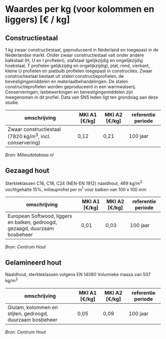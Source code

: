 # Waardes per kg (voor kolommen en liggers) [€ / kg]


## Constructiestaal

1 kg zwaar constructiestaal, geproduceerd in Nederland en toegepast in de Nederlandse markt. Onder zwaar constructiestaal valt onder andere balkstaal (H, U en I profielen), stafstaal (gelijkzijdig en ongelijkzijdig hoekstaal, T profielen gelijkzijdig en ongelijkzijdig), plat, rond, vierkant, kleine U profielen en platbulb profielen toegepast in constructies. Zwaar constructiestaal bestaat uit stalen constructieprofielen, de bevestigingsmiddelen en materiaalbehandelingen. De stalen constructieprofielen worden geproduceerd in een warmwalserij. Conserveringen, lasbewerkingen en bevestigingsmiddelen zijn meegenomen in dit profiel. Data van SNS leden ligt ten grondslag aan deze studie.

| omschrijving | MKI A1 [€/kg] |  MKI A2 [€/kg] | referentie periode |
|---|---|---|---|
| Zwaar constructiestaal (7820 kg/m$^3$, incl. conservering) | 0,12 | 0,21 | 100 jaar|

*Bron: Milieudatabase.nl*


## Gezaagd hout

Sterkteklassen C16, C18, C24 (NEN-EN 1912) naaldhout, 469 kg/m$^3$ vochtgehalte 15%, milieuprofiel per m$^1$ voor balken van 100 x 100 mm

| omschrijving | MKI A1 [€/kg] |  MKI A2 [€/kg] | referentie periode |
|---|---|---|---|
| European Softwood, liggers en balken, gedroogd, gezaagd, duurzaam bosbeheer | 0,01 | 0,03 | 100 jaar|

*Bron: Centrum Hout*


## Gelamineerd hout

Naaldhout, sterkteklassen volgens EN 14080 Volumieke massa van 507 kg/m$^3$

| omschrijving | MKI A1 [€/kg] |  MKI A2 [€/kg] | referentie periode |
|---|---|---|---|
| Glulam, kolommen en stijlen, gedroogd, duurzaam bosbeheer | 0,05 | 0,09 | 100 jaar|

*Bron: Centrum Hout*
